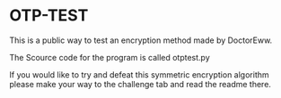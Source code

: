 # OTP-TEST
This is a public way to test an encryption method made by DoctorEww.

The Scource code for the program is called otptest.py

If you would like to try and defeat this symmetric encryption algorithm please make your way to the challenge tab and read the readme there.
